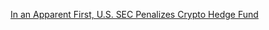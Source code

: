 [In an Apparent First, U.S. SEC Penalizes Crypto Hedge Fund](https://cointelegraph.com/news/in-an-apparent-first-us-sec-penalizes-crypto-hedge-fund)